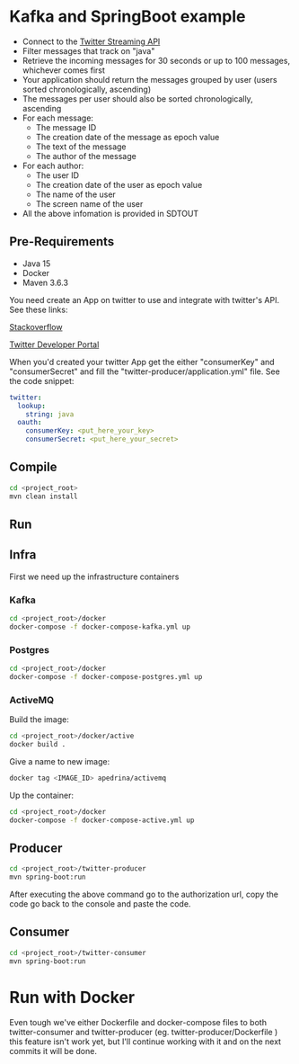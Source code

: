 # Kafka and SpringBoot example #

+ Connect to the [Twitter Streaming API](https://dev.twitter.com/streaming/overview)
+ Filter messages that track on "java"
+ Retrieve the incoming messages for 30 seconds or up to 100 messages, whichever comes first
+ Your application should return the messages grouped by user (users sorted chronologically, ascending)
+ The messages per user should also be sorted chronologically, ascending
+ For each message:
  * The message ID
  * The creation date of the message as epoch value
  * The text of the message
  * The author of the message
+ For each author:
  * The user ID
  * The creation date of the user as epoch value
  * The name of the user
  * The screen name of the user
+ All the above infomation is provided in SDTOUT 

## Pre-Requirements ##

* Java 15
* Docker
* Maven 3.6.3

You need create an App on twitter to use and integrate with twitter's API. See these links:

[Stackoverflow](https://stackoverflow.com/questions/1808855/getting-new-twitter-api-consumer-and-secret-keys)

[Twitter Developer Portal](https://developer.twitter.com/en/portal/projects-and-apps)

When you'd created your twitter App get the either "consumerKey" and "consumerSecret" and fill the "twitter-producer/application.yml"
file. See the code snippet:

```yml
twitter:
  lookup:
    string: java
  oauth:
    consumerKey: <put_here_your_key>
    consumerSecret: <put_here_your_secret>
```

## Compile ##

```bash
cd <project_root>
mvn clean install

```
## Run ##

## Infra ##

First we need up the infrastructure containers 

### Kafka ###

```bash
cd <project_root>/docker
docker-compose -f docker-compose-kafka.yml up

```
### Postgres ###

```bash
cd <project_root>/docker
docker-compose -f docker-compose-postgres.yml up

```
### ActiveMQ ###

Build the image:

```bash
cd <project_root>/docker/active
docker build .

```

Give a name to new image:

```bash
docker tag <IMAGE_ID> apedrina/activemq

```

Up the container:

```bash
cd <project_root>/docker
docker-compose -f docker-compose-active.yml up

```

## Producer ##

```bash
cd <project_root>/twitter-producer
mvn spring-boot:run

```
After executing the above command go to the authorization url, copy the code
go back to the console and paste the code.

## Consumer ##

```bash
cd <project_root>/twitter-consumer
mvn spring-boot:run

```

# Run with Docker #

Even tough we've either Dockerfile and docker-compose files to both twitter-consumer and twitter-producer 
(eg. twitter-producer/Dockerfile ) this feature isn't work yet, but I'll continue working with it and on the
next commits it will be done.

